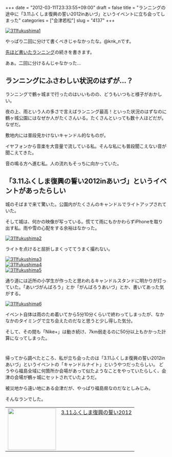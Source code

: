 +++
date = "2012-03-11T23:33:55+09:00"
draft = false
title = "ランニングの途中に「3.11ふくしま復興の誓い2012inあいづ」というイベントに立ち会ってしまった"
categories = ["会津若松"]
slug = "4137"
+++

<div class="center"><a href="http://knk-n.com.s3-website-ap-northeast-1.amazonaws.com/images/2012/03/311fukushima1.jpg" title="311fukushima1"><img src="http://knk-n.com.s3-website-ap-northeast-1.amazonaws.com/images/2012/03/311fukushima1.jpg" alt="311fukushima1" title="311fukushima1.jpg" /></a></div>

やっぱり二回に分けて書くべきじゃなかったな。@knk_nです。

<a href="http://knk-n.com/2012/03/11/nikeplus_run-together/" target="_blank">先ほど書いたランニング</a>の続きを書きます。

あぁ。二回に分けるんじゃなかった…<!--more--><h2>ランニングにふさわしい状況のはずが…？</h2>
ランニングで鶴ヶ城まで行ったのはいいものの、どうもいつもと様子がおかしい。

夜の上、雨という人の多さで言えばランニング最高！といった状況のはずなのに鶴ヶ城公園にはなぜか人がたくさんいる。たくさんといっても数十人ほどだが。
なぜだ。

敷地内には普段見かけないキャンドル的なものが。

イヤフォンから音楽を大音量で流している私。そんな私にも普段聞こえない音が聞こえてきた。

音の鳴る方へ進む私。人の流れもそっちに向かっていた。

<h2>「3.11ふくしま復興の誓い2012inあいづ」というイベントがあったらしい</h2>
城のそばまで来て驚いた。公園内がたくさんのキャンドルでライトアップされていた。

そして城は、何かの映像が写っている。慌てて雨にもかかわらずiPhoneを取り出す私。雨や雪の心配をする余裕はなかった。

<div class="center"><a href="http://knk-n.com.s3-website-ap-northeast-1.amazonaws.com/images/2012/03/311fukushima2.jpg" title="311fukushima2"><img src="http://knk-n.com.s3-website-ap-northeast-1.amazonaws.com/images/2012/03/311fukushima2.jpg" alt="311fukushima2" title="311fukushima2.jpg" /></a></div>

ライトを点けると屈折しまくっててうまく撮れない。

<div class="center"><a href="http://knk-n.com.s3-website-ap-northeast-1.amazonaws.com/images/2012/03/311fukushima3.jpg" title="311fukushima3"><img src="http://knk-n.com.s3-website-ap-northeast-1.amazonaws.com/images/2012/03/311fukushima3.jpg" alt="311fukushima3" title="311fukushima3.jpg" /></a></div>

<div class="center"><a href="http://knk-n.com.s3-website-ap-northeast-1.amazonaws.com/images/2012/03/311fukushima4.jpg" title="311fukushima4"><img src="http://knk-n.com.s3-website-ap-northeast-1.amazonaws.com/images/2012/03/311fukushima4.jpg" alt="311fukushima4" title="311fukushima4.jpg" /></a></div>

<div class="center"><a href="http://knk-n.com.s3-website-ap-northeast-1.amazonaws.com/images/2012/03/311fukushima5.jpg" title="311fukushima5"><img src="http://knk-n.com.s3-website-ap-northeast-1.amazonaws.com/images/2012/03/311fukushima5.jpg" alt="311fukushima5" title="311fukushima5.jpg" /></a></div>

通り道には近所の小学生が作ったと思われるキャンドルスタンドに明かりが灯っていた。「あいづがんばろう」とか「がんばろうあいづ」とか、書いてあった気がする。

<div class="center"><a href="http://knk-n.com.s3-website-ap-northeast-1.amazonaws.com/images/2012/03/311fukushima6.jpg" title="311fukushima6"><img src="http://knk-n.com.s3-website-ap-northeast-1.amazonaws.com/images/2012/03/311fukushima6.jpg" alt="311fukushima6" title="311fukushima6.jpg" /></a></div>

イベント自体は雨のため着いてから5分10分くらいで終わってしまったが、なかなかのタイミングで立ち会えたのだなと思うと少し得した気分。

そして、その間も「Nike+」は動き続け、7km弱走るのに50分以上もかかった計算になってしまった。

<p style="margin-top: 3em;"></p>

帰ってから調べたところ、私が立ち会ったのは「3.11ふくしま復興の誓い2012inあいづ」というイベントの「キャンドルナイト」というやつだったらしい。
どうやら福島全域に何箇所か会場があって似たようなことをやっていたらしく、会津の会場が鶴ヶ城にセットされていたようだ。

被災地から遠い地にある会津だが、やっぱり福島県なのだなとしみじみ。

そんなランでした。

<table width="100%"><td valign="top" width="150"><a href="http://www.pref.fukushima.jp/311ffc/index.html" target="_blank"><img border="0" src="http://capture.heartrails.com/150x130/shadow?http://www.pref.fukushima.jp/311ffc/index.html" alt="" width="150" height="130" /></a></td><td valign="top"><a href="http://www.pref.fukushima.jp/311ffc/index.html" target="_blank">3.11ふくしま復興の誓い2012</a><script type="text/javascript">var url="http://www.pref.fukushima.jp/311ffc/index.html";</script><script src="http://api.b.st-hatena.com/entry.count?url=http://www.pref.fukushima.jp/311ffc/index.html&callback=hatebTxt"></script></td></table>
